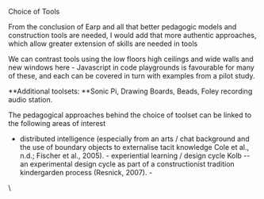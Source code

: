 Choice of Tools

From the conclusion of Earp and all that better pedagogic models and construction tools are needed, I would add that more authentic approaches, which allow greater extension of skills are needed in tools

We can contrast tools using the low floors high ceilings and wide walls and new windows here - Javascript in code playgrounds is favourable for many of these, and each can be covered in turn with examples from a pilot study.

**Additional toolsets: **Sonic Pi, Drawing Boards, Beads, Foley recording audio station.

The pedagogical approaches behind the choice of toolset can be linked to the following areas of interest

-   distributed intelligence (especially from an arts / chat background     and the use of boundary objects to externalise tacit knowledge     Cole     et al., n.d.; Fischer et al., 2005). -   experiential learning / design cycle Kolb -- an experimental design     cycle as part of a constructionist tradition kindergarden process     (Resnick, 2007). -   

\ 